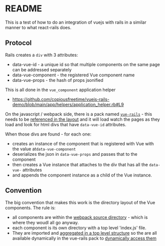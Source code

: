 # README

This is a test of how to do an integration of vuejs with rails in a similar
manner to what react-rails does.

## Protocol

Rails creates a `div` with 3 attributes:

  * data-vue-id - a unique id so that multiple components on the same page can be addressed separately
  * data-vue-component - the registered Vue component name
  * data-vue-props - the hash of props jsonified

This is all done in the `vue_component` application helper

  * https://github.com/copiousfreetime/vuejs-rails-demo/blob/main/app/helpers/application_helper.rb#L9

On the javascript / webpack side, there is a pack named [`vue-rails`](https://github.com/copiousfreetime/vuejs-rails-demo/blob/main/app/javascript/packs/vue-rails.js) - this needs
to be [referenced in the
layout](https://github.com/copiousfreetime/vuejs-rails-demo/blob/main/app/views/layouts/application.html.erb#L10)
and it will load watch the pages as they load and look for html divs that have
`data-vue-id` attributes.

When those divs are found - for each one:

  * creates an instance of the component that is registered with Vue with the value at`data-vue-component`
  * deserializes the json in `data-vue-props` and passes that to the component
  * then creates a Vue instance that attaches to the div that has all the `data-vue-` attributes
  * and appends the component instance as a child of the Vue instance.

## Convention

The big convention that makes this work is the directory layout of the Vue components. The
rule is:

* all components are within the [webpack source
    directory](https://github.com/copiousfreetime/vuejs-rails-demo/tree/main/app/javascript) - which is where they
    woudl all go anyway.
* each component is its own directory with a top level 'index.js' file.
* They are imported and [aggregated in a top level structure](https://github.com/copiousfreetime/vuejs-rails-demo/blob/main/app/javascript/components.js)
    so the are all available dynamically in the vue-rails pack to [dynamically
    access
    them](https://github.com/copiousfreetime/vuejs-rails-demo/blob/main/app/javascript/packs/vue-rails.js#L39)
